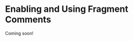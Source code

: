 # Enabling and Using Fragment Comments

Coming soon!

<!-- Comments are a useful tool for collaborating on Fragments. They're included out-of-the-box in Liferay Portal CE 7.3, but they are disabled in Liferay Portal CE 7.2.

## Disabling and Enabling Fragment Comments

You can enable/disable comments for Fragments in Liferay Portal CE 7.2 and Liferay Portal CE 7.3 through System Settings. Follow these steps:

1. Open the Product Menu and go to *Control Panel* &rarr; *Configuration* &rarr; *System Settings* &rarr; *Content and Data* &rarr; *Pages*.
1. Select *Content Page Editor* under the Virtual Instance scope.
1. Check/uncheck the *Comments Enabled* checkbox and click *Update*.

This affects content page comments for all instances. To control this on an instance-by-instance basis, navigate to the same setting in *Instance Settings* (instead of System Settings).

![Administrators can enable comments for content pages.](./using-fragment-comments/images/09.png)

## Using Fragment Comments

If comments are enabled, you can access them via the *Comments* icon (![Comments](../../../../../images/icon-comments.png)). The comments appear for the selected Fragment. These actions are available for Fragment comments:

* Add new comments and reply to any existing ones.
* Resolve comments by clicking the checkbox for each. Resolving a comment hides it from view, unless *Show Resolved Comments* is selected.
* Edit and delete your own comments via the Actions button (![Actions](../../../../images/icon-actions.png)) for each.

If you de-select a Fragment or enter the comments UI without a Fragment selected, a list of the Fragments on the page appears with the number of comments for each. Selecting a Fragment then shows its comments.

![When creating content pages, you and your team can comment on any fragments.](./using-fragment-comments/images/10.png) -->
